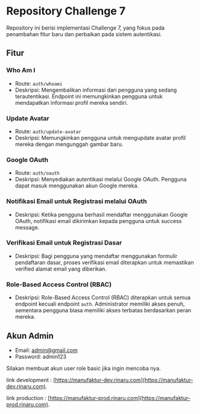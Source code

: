 # Repository Challenge 7

Repository ini berisi implementasi Challenge 7, yang fokus pada penambahan fitur baru dan perbaikan pada sistem autentikasi.

## Fitur

### Who Am I

- Route: `auth/whoami`
- Deskripsi: Mengembalikan informasi dari pengguna yang sedang terautentikasi. Endpoint ini memungkinkan pengguna untuk mendapatkan informasi profil mereka sendiri.

### Update Avatar

- Route: `auth/update-avatar`
- Deskripsi: Memungkinkan pengguna untuk mengupdate avatar profil mereka dengan mengunggah gambar baru.

### Google OAuth

- Route: `auth/oauth`
- Deskripsi: Menyediakan autentikasi melalui Google OAuth. Pengguna dapat masuk menggunakan akun Google mereka.

### Notifikasi Email untuk Registrasi melalui OAuth

- Deskripsi: Ketika pengguna berhasil mendaftar menggunakan Google OAuth, notifikasi email dikirimkan kepada pengguna untuk success message.

### Verifikasi Email untuk Registrasi Dasar

- Deskripsi: Bagi pengguna yang mendaftar menggunakan formulir pendaftaran dasar, proses verifikasi email diterapkan untuk memastikan verified alamat email yang diberikan.

### Role-Based Access Control (RBAC)

- Deskripsi: Role-Based Access Control (RBAC) diterapkan untuk semua endpoint kecuali endpoint `auth`. Administrator memiliki akses penuh, sementara pengguna biasa memiliki akses terbatas berdasarkan peran mereka.

## Akun Admin

- Email: admin@gmail.com
- Password: admin123

Silakan membuat akun user role basic jika ingin mencoba nya.

link development : [https://manufaktur-dev.rinaru.com](https://manufaktur-dev.rinaru.com).

link production : [https://manufaktur-prod.rinaru.com](https://manufaktur-prod.rinaru.com).

